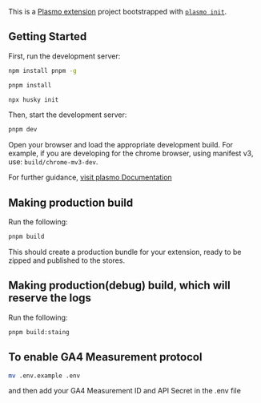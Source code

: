 This is a [Plasmo extension](https://docs.plasmo.com/) project bootstrapped with [`plasmo init`](https://www.npmjs.com/package/plasmo).

## Getting Started

First, run the development server:
```bash
npm install pnpm -g
```

```bash
pnpm install
```

```bash
npx husky init 
```

Then, start the development server:
```bash
pnpm dev
```

Open your browser and load the appropriate development build. For example, if you are developing for the chrome browser, using manifest v3, use: `build/chrome-mv3-dev`.

For further guidance, [visit plasmo Documentation](https://docs.plasmo.com/)

## Making production build

Run the following:

```bash
pnpm build
```

This should create a production bundle for your extension, ready to be zipped and published to the stores.

## Making production(debug) build, which will reserve the logs

Run the following:

```bash
pnpm build:staing
```

## To enable GA4 Measurement protocol

```bash
mv .env.example .env
```

and then add your GA4 Measurement ID and API Secret in the .env file

